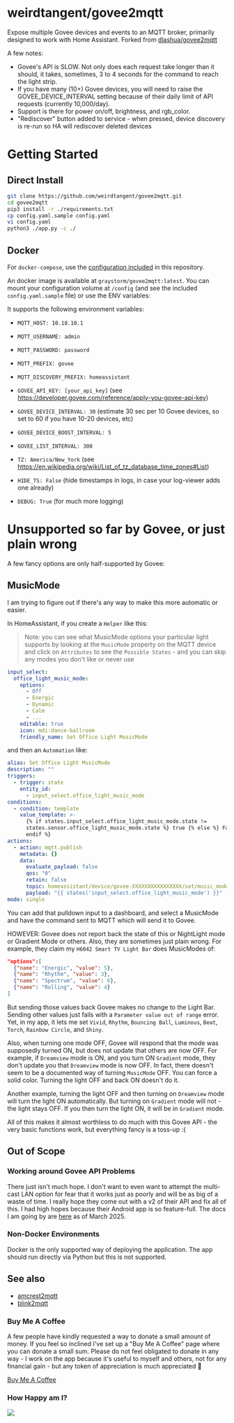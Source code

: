 # weirdtangent/govee2mqtt

Expose multiple Govee devices and events to an MQTT broker, primarily designed to work with Home Assistant.
Forked from [dlashua/govee2mqtt](https://github.com/dlashua/govee2mqtt)

A few notes:
* Govee's API is SLOW. Not only does each request take longer than it should, it takes, sometimes, 3 to 4 seconds for the command to reach the light strip.
* If you have many (10+) Govee devices, you will need to raise the GOVEE_DEVICE_INTERVAL setting because of their daily limit of API requests (currently 10,000/day).
* Support is there for power on/off, brightness, and rgb_color.
* "Rediscover" button added to service - when pressed, device discovery is re-run so HA will rediscover deleted devices

# Getting Started
## Direct Install
```bash
git clone https://github.com/weirdtangent/govee2mqtt.git
cd govee2mqtt
pip3 install -r ./requirements.txt
cp config.yaml.sample config.yaml
vi config.yaml
python3 ./app.py -c ./
```

## Docker
For `docker-compose`, use the [configuration included](https://github.com/weirdtangent/govee2mqtt/blob/master/docker-compose.yaml) in this repository.

An docker image is available at `graystorm/govee2mqtt:latest`. You can mount your configuration volume at `/config` (and see the included `config.yaml.sample` file) or use the ENV variables:

It supports the following environment variables:

-   `MQTT_HOST: 10.10.10.1`
-   `MQTT_USERNAME: admin`
-   `MQTT_PASSWORD: password`
-   `MQTT_PREFIX: govee`
-   `MQTT_DISCOVERY_PREFIX: homeassistant`

-   `GOVEE_API_KEY: [your_api_key]` (see https://developer.govee.com/reference/apply-you-govee-api-key)
-   `GOVEE_DEVICE_INTERVAL: 30` (estimate 30 sec per 10 Govee devices, so set to 60 if you have 10-20 devices, etc)
-   `GOVEE_DEVICE_BOOST_INTERVAL: 5`
-   `GOVEE_LIST_INTERVAL: 300`

-   `TZ: America/New_York` (see https://en.wikipedia.org/wiki/List_of_tz_database_time_zones#List)
-   `HIDE_TS: False` (hide timestamps in logs, in case your log-viewer adds one already)
-   `DEBUG: True` (for much more logging)

# Unsupported so far by Govee, or just plain wrong

A few fancy options are only half-supported by Govee:

## MusicMode

I am trying to figure out if there's any way to make this more automatic or easier.

In HomeAssistant, if you create a `Helper` like this:

> Note: you can see what MusicMode options your particular light supports by looking at the `MusicMode` property on the MQTT device and click on `Attributes` to see the `Possible States` - and you can skip any modes you don't like or never use

```yaml
input_select:
  office_light_music_mode:
    options:
      - Off
      - Energic
      - Dynamic
      - Calm
      - ...
    editable: true
    icon: mdi:dance-ballroom
    friendly_name: Set Office Light MusicMode
```

and then an `Automation` like:

```yaml
alias: Set Office Light MusicMode
description: ""
triggers:
  - trigger: state
    entity_id:
      - input_select.office_light_music_mode
conditions:
  - condition: template
    value_template: >-
      {% if states.input_select.office_light_music_mode.state !=
      states.sensor.office_light_music_mode.state %} true {% else %} False {%
      endif %}
actions:
  - action: mqtt.publish
    metadata: {}
    data:
      evaluate_payload: false
      qos: "0"
      retain: false
      topic: homeassistant/device/govee-XXXXXXXXXXXXXXXX/set/music_mode
      payload: "{{ states('input_select.office_light_music_mode') }}"
mode: single
```

You can add that pulldown input to a dashboard, and select a MusicMode and have the command sent to MQTT which will send it to Govee.

HOWEVER: Govee does not report back the state of this or NightLight mode or Gradient Mode or others. Also, they are sometimes just plain wrong. For example, they claim my `H6042 Smart TV Light Bar` does MusicModes of:

```json
"options":[
  {"name": "Energic", "value": 5},
  {"name": "Rhythm", "value": 3},
  {"name": "Spectrum", "value": 6},
  {"name": "Rolling", "value": 4}
]
```

But sending those values back Govee makes no change to the Light Bar. Sending other values just fails with a `Parameter value out of range` error. Yet, in my app, it lets me set `Vivid`, `Rhythm`, `Bouncing Ball`, `Luminous`, `Beat`, `Torch`, `Rainbow Circle`, and `Shiny`.

Also, when turning one mode OFF, Govee will respond that the mode was supposedly turned ON, but does not update that others are now OFF. For example, if `Dreamview` mode is ON, and you turn ON `Gradient` mode, they don't update you that `Dreamview` mode is now OFF. In fact, there doesn't seem to be a documented way of turning `MusicMode` OFF. You can force a solid color. Turning the light OFF and back ON doesn't do it.

Another example, turning the light OFF and then turning on `Dreamview` mode will turn the light ON automatically. But turning on `Gradient` mode will not - the light stays OFF. If you then turn the light ON, it will be in `Gradient` mode.

All of this makes it almost worthless to do much with this Govee API - the very basic functions work, but everything fancy is a toss-up :(

## Out of Scope

### Working around Govee API Problems

There just isn't much hope. I don't want to even want to attempt the multi-cast LAN option for fear that it works just as poorly and will be as big of a waste of time. I really hope they come out with a v2 of their API and fix all of this. I had high hopes because their Android app is so feature-full. The docs I am going by are <a href="https://developer.govee.com/">here</a> as of March 2025.

### Non-Docker Environments

Docker is the only supported way of deploying the application. The app should run directly via Python but this is not supported.

## See also
* [amcrest2mqtt](https://github.com/weirdtangent/amcrest2mqtt)
* [blink2mqtt](https://github.com/weirdtangent/blink2mqtt)

### Buy Me A Coffee

A few people have kindly requested a way to donate a small amount of money. If you feel so inclined I've set up a "Buy Me A Coffee" page where you can donate a small sum. Please do not feel obligated to donate in any way - I work on the app because it's useful to myself and others, not for any financial gain - but any token of appreciation is much appreciated 🙂

<a href="https://buymeacoffee.com/weirdtangent">Buy Me A Coffee</a>

### How Happy am I?

<img src="https://github.com/weirdtangent/govee2mqtt/actions/workflows/deploy.yaml/badge.svg" />
